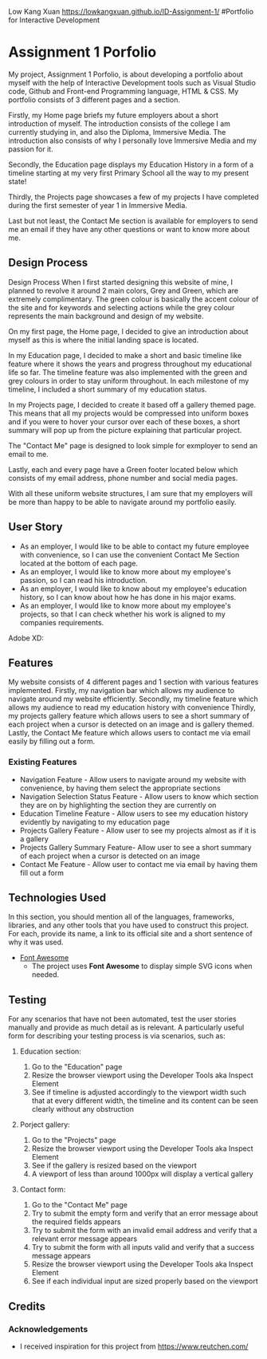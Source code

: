 Low Kang Xuan
https://lowkangxuan.github.io/ID-Assignment-1/
#Portfolio for Interactive Development

# Assignment 1 Porfolio
My project, Assignment 1 Porfolio, is about developing a portfolio about myself with the help of Interactive Development tools such as Visual Studio code, Github and Front-end Programming language, HTML & CSS. 
My portfolio consists of 3 different pages and a section.

Firstly, my Home page briefs my future employers about a short introduction of myself. The introduction consists of the college I am currently studying in, and also the Diploma, Immersive Media. The introduction also consists of why I personally love Immersive Media and my passion for it.

Secondly, the Education page displays my Education History in a form of a timeline starting at my very first Primary School all the way to my present state!

Thirdly, the Projects page showcases a few of my projects I have completed during the first semester of year 1 in Immersive Media.

Last but not least, the Contact Me section is available for employers to send me an email if they have any other questions or want to know more about me.

## Design Process

Design Process
When I first started designing this website of mine, I planned to revolve it around 2 main colors, Grey and Green, which are extremely complimentary. The green colour is basically the accent colour of the site and for keywords and selecting actions while the grey colour represents the main background and design of my website. 

On my first page, the Home page, I decided to give an introduction about myself as this is where the initial landing space is located. 

In my Education page, I decided to make a short and basic timeline like feature where it shows the years and progress throughout my educational life so far. The timeline feature was also implemented with the green and grey colours in order to stay uniform throughout. In each milestone of my timeline, I included a short summary of my education status.

In my Projects page, I decided to create it based off a gallery themed page. This means that all my projects would be compressed into uniform boxes and if you were to hover your cursor over each of these boxes, a short summary will pop up from the picture explaining that particular project.

The "Contact Me" page is designed to look simple for exmployer to send an email to me.

Lastly, each and every page have a Green footer located below which consists of my email address, phone number and social media pages.

With all these uniform website structures, I am sure that my employers will be more than happy to be able to navigate around my portfolio easily.

## User Story

 - As an employer, I would like to be able to contact my future employee with convenience, so I can use the convenient Contact Me Section located at the bottom of each page.
 - As an employer, I would like to know more about my employee's passion, so I can read his introduction.
 - As an employer, I would like to know about my employee's education history, so I can know about how he has done in his major exams.
 - As an employer, I would like to know more about my employee's projects, so that I can check whether his work is aligned to my companies requirements.


Adobe XD: 
## Features
My website consists of 4 different pages and 1 section with various features implemented.
Firstly, my navigation bar which allows my audience to navigate around my website efficiently.
Secondly, my timeline feature which allows my audience to read my education history with convenience
Thirdly, my projects gallery feature which allows users to see a short summary of each project when a cursor is detected on an image and is gallery themed.
Lastly, the Contact Me feature which allows users to contact me via email easily by filling out a form.

### Existing Features

 - Navigation Feature - Allow users to navigate around my website with convenience, by having them select the appropriate sections
 - Navigation Selection Status Feature - Allow users to know which section they are on by highlighting the section they are currently on
 - Education Timeline Feature - Allow users to see my education history evidently by navigating to my education page
 - Projects Gallery Feature - Allow user to see my projects almost as if it is a gallery
 - Projects Gallery Summary Feature- Allow user to see a short summary of each project when a cursor is detected on an image
 - Contact Me Feature - Allow user to contact me via email by having them fill out a form

## Technologies Used

In this section, you should mention all of the languages, frameworks, libraries, and any other tools that you have used to construct this project. For each, provide its name, a link to its official site and a short sentence of why it was used.

- [Font Awesome](https://fontawesome.com/)
    - The project uses **Font Awesome** to display simple SVG icons when needed.


## Testing

For any scenarios that have not been automated, test the user stories manually and provide as much detail as is relevant. A particularly useful form for describing your testing process is via scenarios, such as:

1. Education section:
    1. Go to the "Education" page
    2. Resize the browser viewport using the Developer Tools aka Inspect Element
    3. See if timeline is adjusted accordingly to the viewport width such that at every different width, the timeline and its content can be seen clearly without any obstruction

2. Porject gallery:
    1. Go to the "Projects" page
    2. Resize the browser viewport using the Developer Tools aka Inspect Element
    3. See if the gallery is resized based on the viewport
    4. A viewport of less than around 1000px will display a vertical gallery

3. Contact form:
    1. Go to the "Contact Me" page
    2. Try to submit the empty form and verify that an error message about the required fields appears
    3. Try to submit the form with an invalid email address and verify that a relevant error message appears
    4. Try to submit the form with all inputs valid and verify that a success message appears
    5. Resize the browser viewport using the Developer Tools aka Inspect Element
    6. See if each individual input are sized properly based on the viewport

## Credits

### Acknowledgements

- I received inspiration for this project from https://www.reutchen.com/
